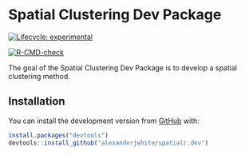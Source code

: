 # Spatial Clustering Dev Package

<!-- badges: start -->

[![Lifecycle:
experimental](https://img.shields.io/badge/lifecycle-experimental-orange.svg)](https://www.tidyverse.org/lifecycle/#experimental)

[![R-CMD-check](https://github.com/alexanderjwhite/spatialr.dev/workflows/R-CMD-check/badge.svg)](https://github.com/alexanderjwhite/spatialr.dev/actions)
<!-- badges: end -->

The goal of the Spatial Clustering Dev Package is to develop a spatial 
clustering method.

## Installation

You can install the development version from
[GitHub](https://github.com/) with:

``` r
install.packages("devtools")
devtools::install_github("alexanderjwhite/spatialr.dev")
```
